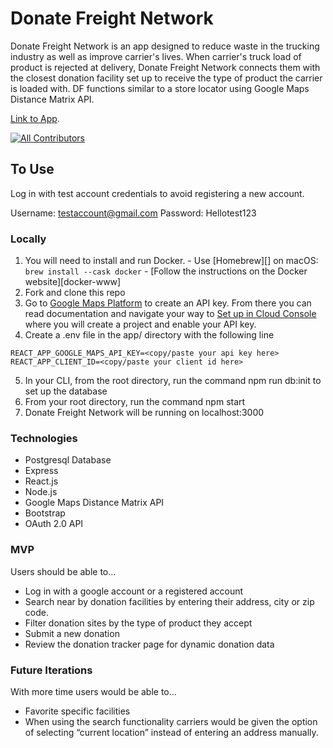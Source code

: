 # Donate Freight Network 

Donate Freight Network is an app designed to reduce waste in the trucking industry as well as improve carrier's lives. When carrier's truck load of product is rejected at delivery, Donate Freight Network connects them with the closest donation facility set up to receive the type of product the carrier is loaded with. DF functions similar to a store locator using Google Maps Distance Matrix API. 

[Link to App](https://donate-freight-network.herokuapp.com/).


<!-- ALL-CONTRIBUTORS-BADGE:START - Do not remove or modify this section -->

[![All Contributors](https://img.shields.io/badge/all_contributors-10-orange.svg?style=flat-square)](#contributors-)

<!-- ALL-CONTRIBUTORS-BADGE:END -->

## To Use 

Log in with test account credentials to avoid registering a new account. 

Username: testaccount@gmail.com
Password: Hellotest123 

### Locally 
1. You will need to install and run Docker. - Use [Homebrew][] on macOS: `brew install --cask docker` - [Follow the instructions on the Docker website][docker-www]
2. Fork and clone this repo
3. Go to [Google Maps Platform](https://developers.google.com/maps/documentation/distance-matrix/overview) to create an API key. From there you can read documentation and navigate your way to [Set up in Cloud Console](https://developers.google.com/maps/documentation/distance-matrix/cloud-setup) where you will create a project and enable your API key. 
4. Create a .env file in the app/ directory with the following line
  
 ```
REACT_APP_GOOGLE_MAPS_API_KEY=<copy/paste your api key here>
REACT_APP_CLIENT_ID=<copy/paste your client id here>

```

5. In your CLI, from the root directory, run the command npm run db:init to set up the database
6. From your root directory, run the command npm start
7. Donate Freight Network will be running on localhost:3000



### Technologies

* Postgresql Database
* Express
* React.js
* Node.js
* Google Maps Distance Matrix API 
* Bootstrap
* OAuth 2.0 API



### MVP

Users should be able to...

* Log in with a google account or a registered account 
* Search near by donation facilities by entering their address, city or zip code. 
* Filter donation sites by the type of product they accept 
* Submit a new donation 
* Review the donation tracker page for dynamic donation data 


### Future Iterations 
With more time users would be able to...

* Favorite specific facilities 
* When using the search functionality carriers would be given the option of selecting “current location” instead of entering an address manually. 
